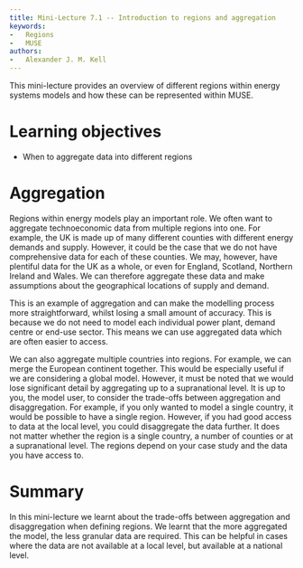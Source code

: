 ```yaml
---
title: Mini-Lecture 7.1 -- Introduction to regions and aggregation
keywords:
-   Regions
-   MUSE
authors:
-   Alexander J. M. Kell
---
```


This mini-lecture provides an overview of different regions within energy systems models and how these can be represented within MUSE.

# Learning objectives

- When to aggregate data into different regions

# Aggregation

Regions within energy models play an important role. We often want to aggregate technoeconomic data from multiple regions into one. For example, the UK is made up of many different counties with different energy demands and supply. However, it could be the case that we do not have comprehensive data for each of these counties. We may, however, have plentiful data for the UK as a whole, or even for England, Scotland, Northern Ireland and Wales. We can therefore aggregate these data and make assumptions about the geographical locations of supply and demand.

This is an example of aggregation and can make the modelling process more straightforward, whilst losing a small amount of accuracy. This is because we do not need to model each individual power plant, demand centre or end-use sector. This means we can use aggregated data which are often easier to access.

We can also aggregate multiple countries into regions. For example, we can merge the European continent together. This would be especially useful if we are considering a global model. However, it must be noted that we would lose significant detail by aggregating up to a supranational level. It is up to you, the model user, to consider the trade-offs between aggregation and disaggregation. For example, if you only wanted to model a single country, it would be possible to have a single region. However, if you had good access to data at the local level, you could disaggregate the data further. It does not matter whether the region is a single country, a number of counties or at a supranational level. The regions depend on your case study and the data you have access to.

# Summary

In this mini-lecture we learnt about the trade-offs between aggregation and disaggregation when defining regions. We learnt that the more aggregated the model, the less granular data are required. This can be helpful in cases where the data are not available at a local level, but available at a national level.
